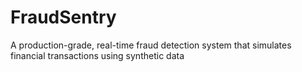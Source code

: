 # FraudSentry
A production-grade, real-time fraud detection system that simulates financial transactions using synthetic data
